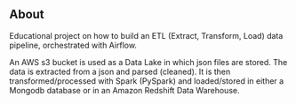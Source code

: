 ## About

Educational project on how to build an ETL (Extract, Transform, Load) data pipeline, orchestrated with Airflow.

An AWS s3 bucket is used as a Data Lake in which json files are stored. The data is extracted from a json and parsed (cleaned). It is then transformed/processed with Spark (PySpark) and loaded/stored in either a Mongodb database or in an Amazon Redshift Data Warehouse.
